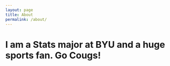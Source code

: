 ```yaml
---
layout: page
title: About
permalink: /about/
---
```


# I am a Stats major at BYU and a huge sports fan. Go Cougs!

